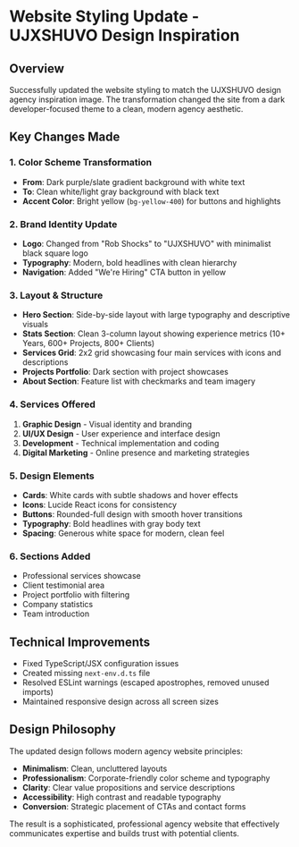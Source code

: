 # Website Styling Update - UJXSHUVO Design Inspiration

## Overview
Successfully updated the website styling to match the UJXSHUVO design agency inspiration image. The transformation changed the site from a dark developer-focused theme to a clean, modern agency aesthetic.

## Key Changes Made

### 1. **Color Scheme Transformation**
- **From**: Dark purple/slate gradient background with white text
- **To**: Clean white/light gray background with black text
- **Accent Color**: Bright yellow (`bg-yellow-400`) for buttons and highlights

### 2. **Brand Identity Update**
- **Logo**: Changed from "Rob Shocks" to "UJXSHUVO" with minimalist black square logo
- **Typography**: Modern, bold headlines with clean hierarchy
- **Navigation**: Added "We're Hiring" CTA button in yellow

### 3. **Layout & Structure**
- **Hero Section**: Side-by-side layout with large typography and descriptive visuals
- **Stats Section**: Clean 3-column layout showing experience metrics (10+ Years, 600+ Projects, 800+ Clients)
- **Services Grid**: 2x2 grid showcasing four main services with icons and descriptions
- **Projects Portfolio**: Dark section with project showcases
- **About Section**: Feature list with checkmarks and team imagery

### 4. **Services Offered**
1. **Graphic Design** - Visual identity and branding
2. **UI/UX Design** - User experience and interface design  
3. **Development** - Technical implementation and coding
4. **Digital Marketing** - Online presence and marketing strategies

### 5. **Design Elements**
- **Cards**: White cards with subtle shadows and hover effects
- **Icons**: Lucide React icons for consistency
- **Buttons**: Rounded-full design with smooth hover transitions
- **Typography**: Bold headlines with gray body text
- **Spacing**: Generous white space for modern, clean feel

### 6. **Sections Added**
- Professional services showcase
- Client testimonial area
- Project portfolio with filtering
- Company statistics
- Team introduction

## Technical Improvements
- Fixed TypeScript/JSX configuration issues
- Created missing `next-env.d.ts` file
- Resolved ESLint warnings (escaped apostrophes, removed unused imports)
- Maintained responsive design across all screen sizes

## Design Philosophy
The updated design follows modern agency website principles:
- **Minimalism**: Clean, uncluttered layouts
- **Professionalism**: Corporate-friendly color scheme and typography
- **Clarity**: Clear value propositions and service descriptions
- **Accessibility**: High contrast and readable typography
- **Conversion**: Strategic placement of CTAs and contact forms

The result is a sophisticated, professional agency website that effectively communicates expertise and builds trust with potential clients.